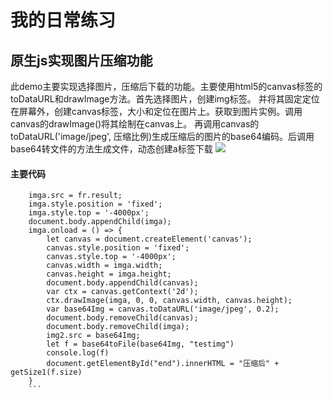 # 我的日常练习


## 原生js实现图片压缩功能
此demo主要实现选择图片，压缩后下载的功能。主要使用html5的canvas标签的toDataURL和drawImage方法。首先选择图片，创建img标签。
并将其固定定位在屏幕外，创建canvas标签，大小和定位在图片上。获取到图片实例。调用canvas的drawImage()将其绘制在canvas上。
再调用canvas的toDataURL('image/jpeg', 压缩比例)生成压缩后的图片的base64编码。后调用base64转文件的方法生成文件，动态创建a标签下载
![](http://localhost:8888/uploads/imgs/压缩.png)

#### 主要代码
```javascriptlet imga = document.createElement('img');
	imga.src = fr.result;
	imga.style.position = 'fixed';
	imga.style.top = '-4000px';
	document.body.appendChild(imga);
	imga.onload = () => {
		let canvas = document.createElement('canvas');
		canvas.style.position = 'fixed';
		canvas.style.top = '-4000px';
		canvas.width = imga.width;
		canvas.height = imga.height;
		document.body.appendChild(canvas);
		var ctx = canvas.getContext('2d');
		ctx.drawImage(imga, 0, 0, canvas.width, canvas.height);
		var base64Img = canvas.toDataURL('image/jpeg', 0.2);
		document.body.removeChild(canvas);
		document.body.removeChild(imga);
		img2.src = base64Img;
		let f = base64toFile(base64Img, "testimg")
		console.log(f)
		document.getElementById("end").innerHTML = "压缩后" + getSize1(f.size)
	}
	```
